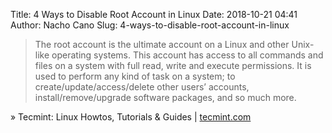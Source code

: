 Title: 4 Ways to Disable Root Account in Linux
Date: 2018-10-21 04:41
Author: Nacho Cano
Slug: 4-ways-to-disable-root-account-in-linux

> The root account is the ultimate account on a Linux and other Unix-like
> operating systems. This account has access to all commands and files on a
> system with full read, write and execute permissions. It is used to perform
> any kind of task on a system; to create/update/access/delete other users’
> accounts, install/remove/upgrade software packages, and so much more.

» Tecmint: Linux Howtos, Tutorials &amp; Guides | [tecmint.com][]

  [tecmint.com]: https://www.tecmint.com/disable-root-login-in-linux/
    "4 Ways to Disable Root Account in Linux"
